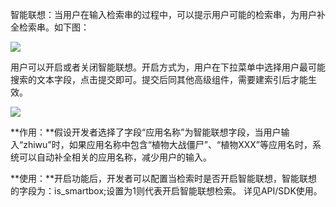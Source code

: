  智能联想：当用户在输入检索串的过程中，可以提示用户可能的检索串，为用户补全检索串。如下图：

![](//qzonestyle.gtimg.cn/qzone/vas/opensns/res/img/yunsousuobangzhuwendang-48.png)

用户可以开启或者关闭智能联想。开启方式为，用户在下拉菜单中选择用户最可能搜索的文本字段，点击提交即可。提交后同其他高级组件，需要建索引后才能生效。

![](//mccdn.qcloud.com/img5698f4cb3ba6f.png)


**作用：**假设开发者选择了字段“应用名称”为智能联想字段，当用户输入“zhiwu”时，如果应用名称中包含“植物大战僵尸”、“植物XXX”等应用名时，系统可以自动补全相关的应用名称，减少用户的输入。

**使用：**开启功能后，开发者可以配置当检索时是否开启智能联想，智能联想的字段为：is_smartbox;设置为1则代表开启智能联想检索。 详见API/SDK使用。